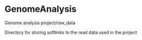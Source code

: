 # GenomeAnalysis
Genome analysis project/raw_data

Directory for storing softlinks to the read data used in the project

